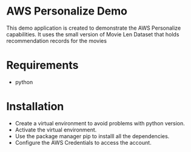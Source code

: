 # AWS Personalize Demo
This demo application is created to demonstrate the AWS Personalize capabilities.
It uses the small version of Movie Len Dataset that holds recommendation records for the movies
# Requirements 
* python
# Installation
* Create a virtual environment to avoid problems with python version.
* Activate the virtual environment.
* Use the package manager pip to installl all the dependencies.
* Configure the AWS Credentials to access the account.
 
